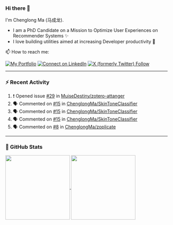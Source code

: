 ### Hi there 👋

I'm Chenglong Ma (马成龙). 

* I am a PhD Candidate on a Mission to Optimize User Experiences on Recommender Systems ✨
* I love building utilities aimed at increasing Developer productivity 💪 

📫 How to reach me:

[![My Portfolio](https://img.shields.io/badge/Visit_me_at-https://chenglongma.com-blue)](https://chenglongma.com)
[![Connect on LinkedIn](https://img.shields.io/badge/--linkedin?label=LinkedIn&logo=LinkedIn&style=social)](https://www.linkedin.com/in/machenglong/)
[![X (formerly Twitter) Follow](https://img.shields.io/twitter/follow/ChenglongM)](https://twitter.com/ChenglongM)

---

### :zap: Recent Activity

<!--START_SECTION:activity-->
1. ❗ Opened issue [#29](https://github.com/MuiseDestiny/zotero-attanger/issues/29) in [MuiseDestiny/zotero-attanger](https://github.com/MuiseDestiny/zotero-attanger)
2. 🗣 Commented on [#15](https://github.com/ChenglongMa/SkinToneClassifier/issues/15#issuecomment-1897492022) in [ChenglongMa/SkinToneClassifier](https://github.com/ChenglongMa/SkinToneClassifier)
3. 🗣 Commented on [#15](https://github.com/ChenglongMa/SkinToneClassifier/issues/15#issuecomment-1895453356) in [ChenglongMa/SkinToneClassifier](https://github.com/ChenglongMa/SkinToneClassifier)
4. 🗣 Commented on [#15](https://github.com/ChenglongMa/SkinToneClassifier/issues/15#issuecomment-1894752223) in [ChenglongMa/SkinToneClassifier](https://github.com/ChenglongMa/SkinToneClassifier)
5. 🗣 Commented on [#8](https://github.com/ChenglongMa/zoplicate/issues/8#issuecomment-1890850303) in [ChenglongMa/zoplicate](https://github.com/ChenglongMa/zoplicate)
<!--END_SECTION:activity-->

---

### 🌱 GitHub Stats

<a href="https://github.com/ChenglongMa#-github-stats">
  <img height=200 align="center" src="https://github-readme-stats.vercel.app/api?username=ChenglongMa" />
</a>
<a href="https://github.com/ChenglongMa#-github-stats">
  <img height=200 align="center" src="https://github-readme-stats.vercel.app/api/top-langs?username=ChenglongMa&layout=compact&langs_count=8&card_width=320" />
</a>


<!--
**ChenglongMa/ChenglongMa** is a ✨ _special_ ✨ repository because its `README.md` (this file) appears on your GitHub profile.

Here are some ideas to get you started:

- 🔭 I’m currently working on ...
- 🌱 I’m currently learning ...
- 👯 I’m looking to collaborate on ...
- 🤔 I’m looking for help with ...
- 💬 Ask me about ...
- 📫 How to reach me: ...
- 😄 Pronouns: ...
- ⚡ Fun fact: ...

![Chenglong's GitHub stats](https://github-readme-stats.vercel.app/api?username=ChenglongMa&show_icons=true&count_private=true)

---

![Top Langs](https://github-readme-stats.vercel.app/api/top-langs/?username=ChenglongMa)

---
-->
